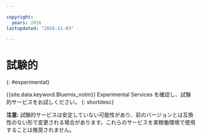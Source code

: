 ```yaml
---

copyright:
  years: 2016
lastupdated: "2016-11-03"

---
```


# 試験的
{: #experimental}

{{site.data.keyword.Bluemix_notm}} Experimental Services を確認し、試験的サービスをお試しください。
{: shortdesc}



**注意:** 試験的サービスは安定していない可能性があり、前のバージョンとは互換性のない形で変更される場合があります。これらのサービスを実稼働環境で使用することは推奨されません。
